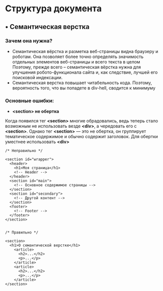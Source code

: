 # Структура документа

## • Семантическая верстка

### Зачем она нужна?

* Семантическая вёрстка и разметка веб-страницы видна браузеру и роботам. Она позволяет более точно определять значимость отдельных элементов веб-страницы и всего текста в целом Поэтому, прежде всего – семантическая вёрстка нужна для улучшения робото-функционала сайта и, как следствие, лучшей его поисковой индексации.
* Семантическая верстка повышает читабельность кода. Поэтому, вероятность того, что вы попадете в div-hell, сводится к минимуму

### Основные ошибки:

* **&lt;section&gt; не обертка**

Когда появился тег **&lt;section&gt;** многие обрадовались, ведь теперь стало возможным не использовать везде **&lt;div&gt;**, а чередовать его с **&lt;section&gt;**. Однако тег **&lt;section&gt;** — это не обертка, он группирует тематическое содержимое и обычно содержит заголовок. Для обертки уместнее использовать **&lt;div&gt;**

```markup
/* Неправильно */

<section id="wrapper">
  <header>  
    <h1>Моя страница</h1>
    <!-- Header -->
  </header>
  <section id="main">
    <!-- Основное содержимое страницы -->
  </section>
  <section id="secondary">
    <!-- Другой контент -->
  </section>
  <footer>
    <!-- Footer -->
  </footer>
</section>


/* Правильно */

<section>
  <h1>О семантической верстке</h1>
    <article>
      <h2>...</h2>
      <p>...</p>
    </article>
    <article>
      <h2>...</h2>
      <p>...</p>
    </article>
</section>
```

